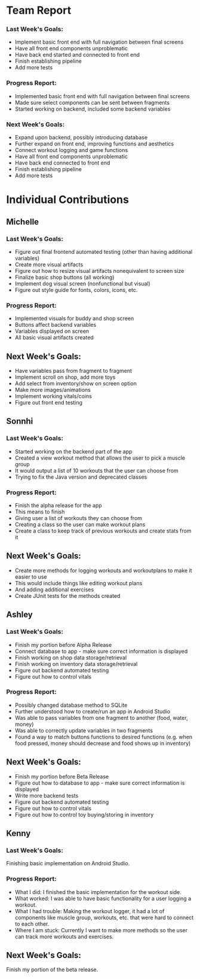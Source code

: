 # Team Report
### Last Week's Goals: 
- Implement basic front end with full navigation between final screens
- Have all front end components unproblematic
- Have back end started and connected to front end
- Finish establishing pipeline 
- Add more tests

### Progress Report: 
- Implemented basic front end with full navigation between final screens
- Made sure select components can be sent between fragments
- Started working on backend, included some backend variables

### Next Week's Goals:
- Expand upon backend, possibly introducing database
- Further expand on front end, improving functions and aesthetics
- Connect workout logging and game functions
- Have all front end components unproblematic
- Have back end connected to front end
- Finish establishing pipeline 
- Add more tests


# Individual Contributions

## Michelle
### Last Week's Goals:
- Figure out final frontend automated testing (other than having additional variables)
- Create more visual artifacts
- Figure out how to resize visual artifacts nonequivalent to screen size
- Finalize basic shop buttons (all working)
- Implement dog visual screen (nonfunctional but visual)
- Figure out style guide for fonts, colors, icons, etc.

### Progress Report:
- Implemented visuals for buddy and shop screen
- Buttons affect backend variables
- Variables displayed on screen
- All basic visual artifacts created

## Next Week's Goals:
- Have variables pass from fragment to fragment
- Implement scroll on shop, add more toys
- Add select from inventory/show on screen option
- Make more images/animations
- Implement working vitals/coins
- Figure out front end testing


## Sonnhi
### Last Week's Goals:
 - Started working on the backend part of the app
 - Created a view workout method that allows the user to pick a muscle group
 - It would output a list of 10 workouts that the user can choose from
 - Trying to fix the Java version and deprecated classes

### Progress Report:
- Finish the alpha release for the app 
- This means to finish 
- Giving user a list of workouts they can choose from 
- Creating a class so the user can make workout plans 
- Create a class to keep track of previous workouts and create stats from it

## Next Week's Goals:
- Create more methods for logging workouts and workoutplans to make it easier to use 
- This would include things like editing workout plans 
- And adding additional exercises
- Create JUnit tests for the methods created 

## Ashley
### Last Week's Goals:
- Finish my portion before Alpha Release
- Connect database to app - make sure correct information is displayed
- Finish working on shop data storage/retrieval
- Finish working on inventory data storage/retrieval
- Figure out backend automated testing
- Figure out how to control vitals

### Progress Report:
- Possibly changed database method to SQLite
- Further understood how to create/run an app in Android Studio
- Was able to pass variables from one fragment to another (food, water, money)
- Was able to correctly update variables in two fragments
- Found a way to match buttons functions to desired functions 
  (e.g. when food pressed, money should decrease and food shows up in inventory)

## Next Week's Goals:
- Finish my portion before Beta Release
- Figure out how to database to app - make sure correct information is displayed
- Write more backend tests
- Figure out backend automated testing
- Figure out how to control vitals
- Figure out how to control toy buying/storing in inventory

## Kenny
### Last Week's Goals:
Finishing basic implementation on Android Studio.

### Progress Report:
* What I did: I finished the basic implementation for the workout side. 
* What worked: I was able to have basic functionality for a user logging a workout.
* What I had trouble: Making the workout logger, it had a lot of components like muscle group, workouts, etc. that were hard to connect to each other.
* Where I am stuck: Currently I want to make more methods so the user can track more workouts and exercises.

## Next Week's Goals:
Finish my portion of the beta release.
